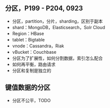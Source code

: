 ## 分区，P199 - P204, 0923
- 分区，partition，分片，sharding，区别于副本
- shard：MongoDB，Elasticsearch，Solr Cloud
- Region：HBase
- tablet：Bigtable
- vnode：Cassandra，Riak
- vBucket：Couchbase
- 分区为了扩展性，如何分割数据，索引怎么配合
- 如何再平衡，路由请求
- 分区和复制是独立的

## 键值数据的分区
- 分区不公平，TODO
